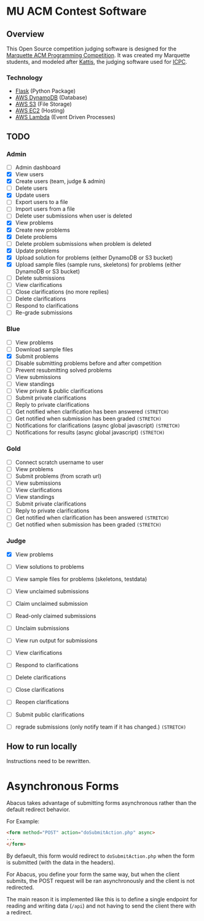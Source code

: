 # MU ACM Contest Software
## Overview
This Open Source competition judging software is designed for the [Marquette ACM Programming Competition](https://mu.acm.org/competition). It was created my Marquette students, and modeled after [Kattis](https://www.kattis.com/), the judging software used for [ICPC](https://icpc.global/).

### Technology
* [Flask](https://flask.palletsprojects.com/en/1.1.x/) (Python Package)
* [AWS DynamoDB](https://aws.amazon.com/dynamodb/) (Database)
* [AWS S3](https://aws.amazon.com/s3/) (File Storage)
* [AWS EC2](https://aws.amazon.com/ec2/) (Hosting)
* [AWS Lambda](https://aws.amazon.com/lambda/) (Event Driven Processes)

## TODO
 ### Admin
- [ ] Admin dashboard
- [x] View users
- [x] Create users (team, judge & admin)
- [ ] Delete users
- [x] Update users
- [ ] Export users to a file
- [ ] Import users from a file
- [ ] Delete user submissions when user is deleted
- [x] View problems
- [x] Create new problems
- [x] Delete problems
- [ ] Delete problem submissions when problem is deleted
- [x] Update problems
- [x] Upload solution for problems (either DynamoDB or S3 bucket)
- [x] Upload sample files (sample runs, skeletons) for problems (either DynamoDB or S3 bucket)
- [ ] Delete submissions
- [ ] View clarifications
- [ ] Close clarifications (no more replies)
- [ ] Delete clarifications
- [ ] Respond to clarifications
- [ ] Re-grade submissions

 ### Blue
- [ ] View problems
- [ ] Download sample files
- [x] Submit problems
- [ ] Disable submitting problems before and after competition
- [ ] Prevent resubmitting solved problems
- [ ] View submissions
- [ ] View standings
- [ ] View private & public clarifications 
- [ ] Submit private clarifications
- [ ] Reply to private clarifications
- [ ] Get notified when clarification has been answered `(STRETCH)`
- [ ] Get notified when submission has been graded `(STRETCH)`
- [ ] Notifications for clarifications (async global javascript) `(STRETCH)`
- [ ] Notifications for results (async global javascript) `(STRETCH)`

 ### Gold
- [ ] Connect scratch username to user
- [ ] View problems
- [ ] Submit problems (from scrath url)
- [ ] View submissions
- [ ] View clarifications
- [ ] View standings
- [ ] Submit private clarifications
- [ ] Reply to private clarifications
- [ ] Get notified when clarification has been answered `(STRETCH)`
- [ ] Get notified when submission has been graded `(STRETCH)`

 ### Judge
- [x] View problems
- [ ] View solutions to problems
- [ ] View sample files for problems (skeletons, testdata)
- [ ] View unclaimed submissions
- [ ] Claim unclaimed submission
- [ ] Read-only claimed submissions
- [ ] Unclaim submissions
- [ ] View run output for submissions
- [ ] View clarifications
- [ ] Respond to clarifications
- [ ] Delete clarifications
- [ ] Close clarifications
- [ ] Reopen clarifications
- [ ] Submit public clarifications
- [ ] regrade submissions (only notify team if it has changed.) `(STRETCH)`



## How to run locally

Instructions need to be rewritten.

# Asynchronous Forms
Abacus takes advantage of submitting forms asynchronous rather than the default redirect behavior.

For Example:
```html
<form method="POST" action="doSubmitAction.php" async>
...
</form>
```

By defaeult, this form would redirect to `doSubmitAction.php` when the form is submitted (with the data in the headers).

For Abacus, you define your form the same way, but when the client submits, the POST request will be ran asynchronously and the client is not redirected.

The main reason it is implemented like this is to define a single endpoint for reading and writing data (`/api`) and not having to send the client there with a redirect.
